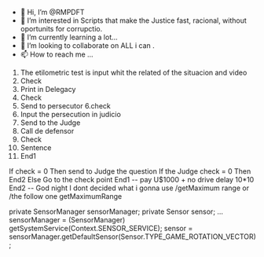- 👋 Hi, I’m @RMPDFT
- 👀 I’m interested in Scripts that make the Justice fast, racional, without oportunits for corrupctio.
- 🌱 I’m currently learning a lot...
- 💞️ I’m looking to collaborate on ALL i can .
- 📫 How to reach me ...

<!---
RMPDFT/RMPDFT is a ✨ special ✨ repository because its `README.md` (will make Very simple and fast the cases off drunk drivers in Brazil) appears on your GitHub profile.
You can click the Preview link to take a look at your changes.
--->
1. The etilometric test is input whit the related of the situacion and video
2. Check 
3. Print in Delegacy
4. Check
5. Send to persecutor
6.check 
7. Input the persecution in judicio 
8. Send to the Judge
9. Call de defensor 
10. Check 
11. Sentence 
12. End1

If check = 0 
Then send to Judge the question
If  the Judge check = 0
Then End2
Else Go to the check point
End1 -- pay U$1000 + no drive delay 10*10
End2 -- God night
I dont decided what i gonna use /getMaximum range or /the follow one 
getMaximumRange

private SensorManager sensorManager;
private Sensor sensor;
...
sensorManager = (SensorManager) getSystemService(Context.SENSOR_SERVICE);
sensor = sensorManager.getDefaultSensor(Sensor.TYPE_GAME_ROTATION_VECTOR);
